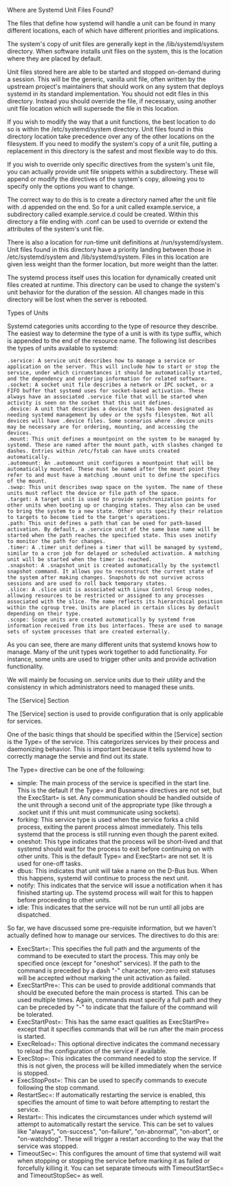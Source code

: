 Where are Systemd Unit Files Found?

The files that define how systemd will handle a unit can be found in many different locations, each of which have different priorities and implications.

The system's copy of unit files are generally kept in the /lib/systemd/system directory. When software installs unit files on the system, this is the location where they are placed by default.

Unit files stored here are able to be started and stopped on-demand during a session. This will be the generic, vanilla unit file, often written by the upstream project's maintainers that should work on any system that deploys systemd in its standard implementation. You should not edit files in this directory. Instead you should override the file, if necessary, using another unit file location which will supersede the file in this location.

If you wish to modify the way that a unit functions, the best location to do so is within the /etc/systemd/system directory. Unit files found in this directory location take precedence over any of the other locations on the filesystem. If you need to modify the system's copy of a unit file, putting a replacement in this directory is the safest and most flexible way to do this.

If you wish to override only specific directives from the system's unit file, you can actually provide unit file snippets within a subdirectory. These will append or modify the directives of the system's copy, allowing you to specify only the options you want to change.

The correct way to do this is to create a directory named after the unit file with .d appended on the end. So for a unit called example.service, a subdirectory called example.service.d could be created. Within this directory a file ending with .conf can be used to override or extend the attributes of the system's unit file.

There is also a location for run-time unit definitions at /run/systemd/system. Unit files found in this directory have a priority landing between those in /etc/systemd/system and /lib/systemd/system. Files in this location are given less weight than the former location, but more weight than the latter.

The systemd process itself uses this location for dynamically created unit files created at runtime. This directory can be used to change the system's unit behavior for the duration of the session. All changes made in this directory will be lost when the server is rebooted.


Types of Units

Systemd categories units according to the type of resource they describe. The easiest way to determine the type of a unit is with its type suffix, which is appended to the end of the resource name. The following list describes the types of units available to systemd:

    .service: A service unit describes how to manage a service or application on the server. This will include how to start or stop the service, under which circumstances it should be automatically started, and the dependency and ordering information for related software.
    .socket: A socket unit file describes a network or IPC socket, or a FIFO buffer that systemd uses for socket-based activation. These always have an associated .service file that will be started when activity is seen on the socket that this unit defines.
    .device: A unit that describes a device that has been designated as needing systemd management by udev or the sysfs filesystem. Not all devices will have .device files. Some scenarios where .device units may be necessary are for ordering, mounting, and accessing the devices.
    .mount: This unit defines a mountpoint on the system to be managed by systemd. These are named after the mount path, with slashes changed to dashes. Entries within /etc/fstab can have units created automatically.
    .automount: An .automount unit configures a mountpoint that will be automatically mounted. These must be named after the mount point they refer to and must have a matching .mount unit to define the specifics of the mount.
    .swap: This unit describes swap space on the system. The name of these units must reflect the device or file path of the space.
    .target: A target unit is used to provide synchronization points for other units when booting up or changing states. They also can be used to bring the system to a new state. Other units specify their relation to targets to become tied to the target's operations.
    .path: This unit defines a path that can be used for path-based activation. By default, a .service unit of the same base name will be started when the path reaches the specified state. This uses inotify to monitor the path for changes.
    .timer: A .timer unit defines a timer that will be managed by systemd, similar to a cron job for delayed or scheduled activation. A matching unit will be started when the timer is reached.
    .snapshot: A .snapshot unit is created automatically by the systemctl snapshot command. It allows you to reconstruct the current state of the system after making changes. Snapshots do not survive across sessions and are used to roll back temporary states.
    .slice: A .slice unit is associated with Linux Control Group nodes, allowing resources to be restricted or assigned to any processes associated with the slice. The name reflects its hierarchical position within the cgroup tree. Units are placed in certain slices by default depending on their type.
    .scope: Scope units are created automatically by systemd from information received from its bus interfaces. These are used to manage sets of system processes that are created externally.

As you can see, there are many different units that systemd knows how to manage. Many of the unit types work together to add functionality. For instance, some units are used to trigger other units and provide activation functionality.

We will mainly be focusing on .service units due to their utility and the consistency in which administrators need to managed these units.

The [Service] Section

The [Service] section is used to provide configuration that is only applicable for services.

One of the basic things that should be specified within the [Service] section is the Type= of the service. This categorizes services by their process and daemonizing behavior. This is important because it tells systemd how to correctly manage the servie and find out its state.

The Type= directive can be one of the following:

- simple: The main process of the service is specified in the start line. This is the default if the Type= and Busname= directives are not set, but the ExecStart= is set. Any communication should be handled outside of the unit through a second unit of the appropriate type (like through a .socket unit if this unit must communicate using sockets).
- forking: This service type is used when the service forks a child process, exiting the parent process almost immediately. This tells systemd that the process is still running even though the parent exited.
- oneshot: This type indicates that the process will be short-lived and that systemd should wait for the process to exit before continuing on with other units. This is the default Type= and ExecStart= are not set. It is used for one-off tasks.
- dbus: This indicates that unit will take a name on the D-Bus bus. When this happens, systemd will continue to process the next unit.
- notify: This indicates that the service will issue a notification when it has finished starting up. The systemd process will wait for this to happen before proceeding to other units.
- idle: This indicates that the service will not be run until all jobs are dispatched.

So far, we have discussed some pre-requisite information, but we haven't actually defined how to manage our services. The directives to do this are:

- ExecStart=: This specifies the full path and the arguments of the command to be executed to start the process. This may only be specified once (except for "oneshot" services). If the path to the command is preceded by a dash "-" character, non-zero exit statuses will be accepted without marking the unit activation as failed.
- ExecStartPre=: This can be used to provide additional commands that should be executed before the main process is started. This can be used multiple times. Again, commands must specify a full path and they can be preceded by "-" to indicate that the failure of the command will be tolerated.
- ExecStartPost=: This has the same exact qualities as ExecStartPre= except that it specifies commands that will be run after the main process is started.
- ExecReload=: This optional directive indicates the command necessary to reload the configuration of the service if available.
- ExecStop=: This indicates the command needed to stop the service. If this is not given, the process will be killed immediately when the service is stopped.
- ExecStopPost=: This can be used to specify commands to execute following the stop command.
- RestartSec=: If automatically restarting the service is enabled, this specifies the amount of time to wait before attempting to restart the service.
- Restart=: This indicates the circumstances under which systemd will attempt to automatically restart the service. This can be set to values like "always", "on-success", "on-failure", "on-abnormal", "on-abort", or "on-watchdog". These will trigger a restart according to the way that the service was stopped.
- TimeoutSec=: This configures the amount of time that systemd will wait when stopping or stopping the service before marking it as failed or forcefully killing it. You can set separate timeouts with TimeoutStartSec= and TimeoutStopSec= as well.
